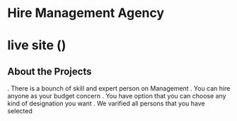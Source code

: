 # Hire Management Agency
 
# live site ()

## About the Projects

. There is a bounch of skill and expert person on Management
. You can hire anyone as your budget concern
. You have option that you can choose any kind of designation you want
. We varified all persons that you have selected

